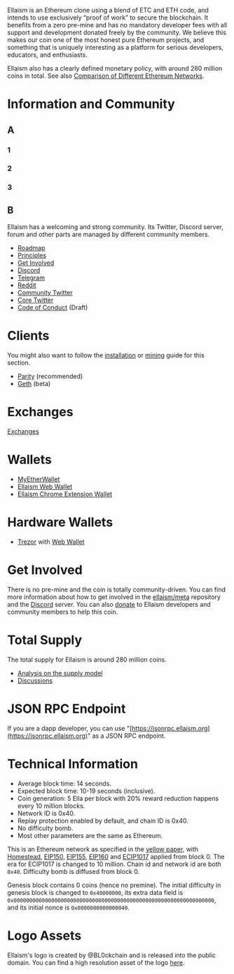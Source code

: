 <!-- TITLE: Overview -->
<!-- SUBTITLE: A quick summary of Overview -->

Ellaism is an Ethereum clone using a blend of ETC and ETH code, and intends to use exclusively “proof of work” to secure the blockchain.  It benefits from a zero pre-mine and has no mandatory developer fees with all support and development donated freely by the community.  We believe this makes our coin one of the most honest pure Ethereum projects, and something that is uniquely interesting as a platform for serious developers, educators, and enthusiasts.

Ellaism also has a clearly defined monetary policy, with around 280 million coins in total. See also [Comparison of Different Ethereum Networks](/comparison/).

# Information and Community
## A
### 1
### 2
### 3
## B

Ellaism has a welcoming and strong community. Its Twitter, Discord server, forum and other
parts are managed by different community members.

* [Roadmap](/roadmap/)
* [Principles](/principles/)
* [Get Involved](https://github.com/ellaism/meta)
* [Discord](https://discord.gg/gz9tURY)
* [Telegram](https://t.me/ellaismcoin)
* [Reddit](https://www.reddit.com/r/ellaism/)
* [Community Twitter](https://twitter.com/EllaismProject)
* [Core Twitter](https://twitter.com/EllaismCore)
* [Code of Conduct](https://github.com/ellaism/meta/blob/master/conduct.md) (Draft)



# Clients

You might also want to follow the [installation](/install/) or
[mining](/mining/) guide for this section.

* [Parity](https://github.com/ellaism/parity-config) (recommended)
* [Geth](https://github.com/ellaism/go-ellaism) (beta)

# Exchanges
[Exchanges](Exchanges)
# Wallets

* [MyEtherWallet](https://myetherwallet.com/)
* [Ellaism Web Wallet](https://ellaism.github.io/ellawallet)
* [Ellaism Chrome Extension Wallet](https://chrome.google.com/webstore/detail/myellawallet/bgfofdgebpphdhddggaggeafenegbjef)

# Hardware Wallets

* [Trezor](https://shop.trezor.io/) with [Web Wallet](https://ellaism.github.io/ellawallet)

# Get Involved

There is no pre-mine and the coin is totally community-driven. You can find more information about how to get involved in the [ellaism/meta](https://github.com/ellaism/meta) repository and the [Discord](https://discord.gg/gz9tURY) server. You can also [donate](/donate/) to Ellaism developers and community members to help this coin.

# Total Supply

The total supply for Ellaism is around 280 million coins.

* [Analysis on the supply model](https://docs.google.com/spreadsheets/d/1v3T6gRupH4C4Zx3B60fOOIqFiilItSpVTszEHjyIPIw/edit#gid=640070299)
* [Discussions](https://github.com/ellaism/meta/issues/9)

# JSON RPC Endpoint

If you are a dapp developer, you can use
"[https://jsonrpc.ellaism.org](https://jsonrpc.ellaism.org)" as a JSON RPC
endpoint.

# Technical Information

* Average block time: 14 seconds.
* Expected block time: 10-19 seconds (inclusive).
* Coin generation: 5 Ella per block with 20% reward reduction happens every 10 million blocks.
* Network ID is 0x40.
* Replay protection enabled by default, and chain ID is 0x40.
* No difficulty bomb.
* Most other parameters are the same as Ethereum.

This is an Ethereum network as specified in the [yellow
paper](https://ethereum.github.io/yellowpaper/paper.pdf), with
[Homestead](https://github.com/ethereum/EIPs/blob/master/EIPS/eip-2.md),
[EIP150](https://github.com/ethereum/eips/issues/150),
[EIP155](https://github.com/ethereum/eips/issues/155),
[EIP160](https://github.com/ethereum/eips/issues/160) and
[ECIP1017](https://github.com/ethereumproject/ECIPs/blob/master/ECIPs/ECIP-1017.md)
applied from block 0. The era for ECIP1017 is changed to 10 million. Chain id
and network id are both `0x40`. Difficulty bomb is diffused from block 0.

Genesis block contains 0 coins (hence no premine). The initial difficulty in
genesis block is changed to `0x40000000`, its extra data field is
`0x0000000000000000000000000000000000000000000000000000000000000000`, and its
initial nonce is `0x0000000000000040`.

# Logo Assets

Ellaism's logo is created by @BL0ckchain and is released into the public domain. You can find a high resolution asset of the logo [here](https://ellaism.org/images/logo.png).